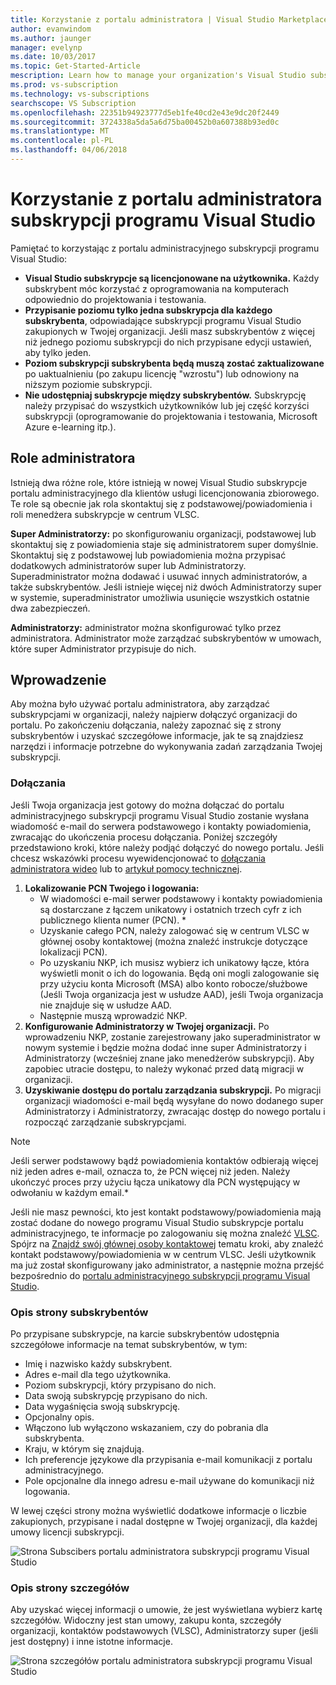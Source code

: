 ```yaml
---
title: Korzystanie z portalu administratora | Visual Studio Marketplace
author: evanwindom
ms.author: jaunger
manager: evelynp
ms.date: 10/03/2017
ms.topic: Get-Started-Article
mescription: Learn how to manage your organization's Visual Studio subscriptions with the Administrator Portal.
ms.prod: vs-subscription
ms.technology: vs-subscriptions
searchscope: VS Subscription
ms.openlocfilehash: 22351b94923777d5eb1fe40cd2e43e9dc20f2449
ms.sourcegitcommit: 3724338a5da5a6d75ba00452b0a607388b93ed0c
ms.translationtype: MT
ms.contentlocale: pl-PL
ms.lasthandoff: 04/06/2018
---
```

#  <a name="using-the-visual-studio-subscriptions-administrator-portal"></a>Korzystanie z portalu administratora subskrypcji programu Visual Studio

Pamiętać to korzystając z portalu administracyjnego subskrypcji programu Visual Studio:
 
- **Visual Studio subskrypcje są licencjonowane na użytkownika.** Każdy subskrybent móc korzystać z oprogramowania na komputerach odpowiednio do projektowania i testowania. 
- **Przypisanie poziomu tylko jedna subskrypcja dla każdego subskrybenta**, odpowiadające subskrypcji programu Visual Studio zakupionych w Twojej organizacji. Jeśli masz subskrybentów z więcej niż jednego poziomu subskrypcji do nich przypisane edycji ustawień, aby tylko jeden. 
- **Poziom subskrypcji subskrybenta będą muszą zostać zaktualizowane** po uaktualnieniu (po zakupu licencję "wzrostu") lub odnowiony na niższym poziomie subskrypcji. 
- **Nie udostępniaj subskrypcje między subskrybentów.** Subskrypcję należy przypisać do wszystkich użytkowników lub jej część korzyści subskrypcji (oprogramowanie do projektowania i testowania, Microsoft Azure e-learning itp.). 

## <a name="adminstrator-roles"></a>Role administratora

Istnieją dwa różne role, które istnieją w nowej Visual Studio subskrypcje portalu administracyjnego dla klientów usługi licencjonowania zbiorowego. Te role są obecnie jak rola skontaktuj się z podstawowej/powiadomienia i roli menedżera subskrypcje w centrum VLSC. 

**Super Administratorzy:** po skonfigurowaniu organizacji, podstawowej lub skontaktuj się z powiadomienia staje się administratorem super domyślnie. Skontaktuj się z podstawowej lub powiadomienia można przypisać dodatkowych administratorów super lub Administratorzy. Superadministrator można dodawać i usuwać innych administratorów, a także subskrybentów. Jeśli istnieje więcej niż dwóch Administratorzy super w systemie, superadministrator umożliwia usunięcie wszystkich ostatnie dwa zabezpieczeń. 

**Administratorzy:** administrator można skonfigurować tylko przez administratora. Administrator może zarządzać subskrybentów w umowach, które super Administrator przypisuje do nich. 

## <a name="getting-started"></a>Wprowadzenie

Aby można było używać portalu administratora, aby zarządzać subskrypcjami w organizacji, należy najpierw dołączyć organizacji do portalu.  Po zakończeniu dołączania, należy zapoznać się z strony subskrybentów i uzyskać szczegółowe informacje, jak te są znajdziesz narzędzi i informacje potrzebne do wykonywania zadań zarządzania Twojej subskrypcji.  

### <a name="onboarding"></a>Dołączania

Jeśli Twoja organizacja jest gotowy do można dołączać do portalu administracyjnego subskrypcji programu Visual Studio zostanie wysłana wiadomość e-mail do serwera podstawowego i kontakty powiadomienia, zwracając do ukończenia procesu dołączania. Poniżej szczegóły przedstawiono kroki, które należy podjąć dołączyć do nowego portalu. Jeśli chcesz wskazówki procesu wyewidencjonować to [dołączania administratora wideo](https://channel9.msdn.com/Series/Visual-Studio-Subscriptions-Administration/Onboarding-your-organization-to-the-new-Visual-Studio-Subscription-Administration-Portal-and-setting) lub to [artykuł pomocy technicznej](https://support.microsoft.com/help/4013931/visual-studio-subscriptions-administrator-migration-process "programu Visual Studio subskrypcje administratora migracji procesu").   
1.  **Lokalizowanie PCN Twojego i logowania:**
    - W wiadomości e-mail serwer podstawowy i kontakty powiadomienia są dostarczane z łączem unikatowy i ostatnich trzech cyfr z ich publicznego klienta numer (PCN). * 
    - Uzyskanie całego PCN, należy zalogować się w centrum VLSC w głównej osoby kontaktowej (można znaleźć instrukcje dotyczące lokalizacji PCN). 
    - Po uzyskaniu NKP, ich musisz wybierz ich unikatowy łącze, która wyświetli monit o ich do logowania. Będą oni mogli zalogowanie się przy użyciu konta Microsoft (MSA) albo konto robocze/służbowe (Jeśli Twoja organizacja jest w usłudze AAD), jeśli Twoja organizacja nie znajduje się w usłudze AAD. 
    - Następnie muszą wprowadzić NKP. 
2.  **Konfigurowanie Administratorzy w Twojej organizacji.** Po wprowadzeniu NKP, zostanie zarejestrowany jako superadministrator w nowym systemie i będzie można dodać inne super Administratorzy i Administratorzy (wcześniej znane jako menedżerów subskrypcji). Aby zapobiec utracie dostępu, to należy wykonać przed datą migracji w organizacji. 
3.  **Uzyskiwanie dostępu do portalu zarządzania subskrypcji.**  Po migracji organizacji wiadomości e-mail będą wysyłane do nowo dodanego super Administratorzy i Administratorzy, zwracając dostęp do nowego portalu i rozpocząć zarządzanie subskrypcjami.  

> [!NOTE]
> Jeśli serwer podstawowy bądź powiadomienia kontaktów odbierają więcej niż jeden adres e-mail, oznacza to, że PCN więcej niż jeden. Należy ukończyć proces przy użyciu łącza unikatowy dla PCN występujący w odwołaniu w każdym email.*

Jeśli nie masz pewności, kto jest kontakt podstawowy/powiadomienia mają zostać dodane do nowego programu Visual Studio subskrypcje portalu administracyjnego, te informacje po zalogowaniu się można znaleźć [VLSC](https://www.microsoft.com/Licensing/servicecenter/default.aspx). Spójrz na [Znajdź swój głównej osoby kontaktowej](/find-primary-contact/) tematu kroki, aby znaleźć kontakt podstawowy/powiadomienia w w centrum VLSC.
Jeśli użytkownik ma już został skonfigurowany jako administrator, a następnie można przejść bezpośrednio do [portalu administracyjnego subskrypcji programu Visual Studio](https://manage.visualstudio.com).

### <a name="understanding-the-subscribers-page"></a>Opis strony subskrybentów
Po przypisane subskrypcje, na karcie subskrybentów udostępnia szczegółowe informacje na temat subskrybentów, w tym:
- Imię i nazwisko każdy subskrybent.
- Adres e-mail dla tego użytkownika.
- Poziom subskrypcji, który przypisano do nich.
- Data swoją subskrypcję przypisano do nich. 
- Data wygaśnięcia swoją subskrypcję.
- Opcjonalny opis.
- Włączono lub wyłączono wskazaniem, czy do pobrania dla subskrybenta. 
- Kraju, w którym się znajdują.
- Ich preferencje językowe dla przypisania e-mail komunikacji z portalu administracyjnego.
- Pole opcjonalne dla innego adresu e-mail używane do komunikacji niż logowania. 

W lewej części strony można wyświetlić dodatkowe informacje o liczbie zakupionych, przypisane i nadal dostępne w Twojej organizacji, dla każdej umowy licencji subskrypcji.

   ![Strona Subscibers portalu administratora subskrypcji programu Visual Studio](_img/using-admin-portal/subscribers-page.png)

### <a name="understanding-the-details-page"></a>Opis strony szczegółów
Aby uzyskać więcej informacji o umowie, że jest wyświetlana wybierz kartę szczegółów. Widoczny jest stan umowy, zakupu konta, szczegóły organizacji, kontaktów podstawowych (VLSC), Administratorzy super (jeśli jest dostępny) i inne istotne informacje.

   ![Strona szczegółów portalu administratora subskrypcji programu Visual Studio](_img/using-admin-portal/details-page.png)

